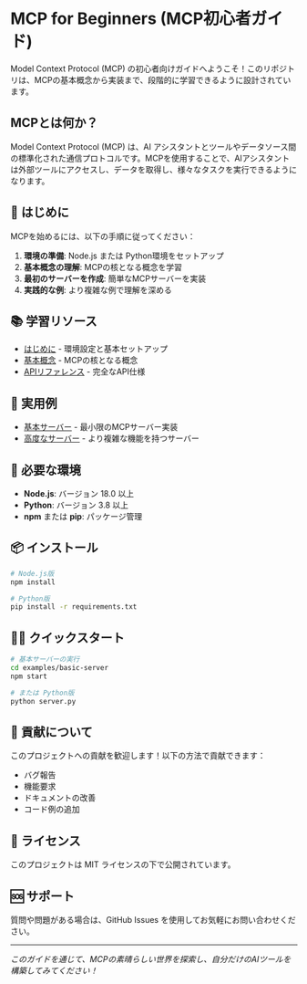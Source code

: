 # MCP for Beginners (MCP初心者ガイド)

Model Context Protocol (MCP) の初心者向けガイドへようこそ！このリポジトリは、MCPの基本概念から実装まで、段階的に学習できるように設計されています。

## MCPとは何か？

Model Context Protocol (MCP) は、AI アシスタントとツールやデータソース間の標準化された通信プロトコルです。MCPを使用することで、AIアシスタントは外部ツールにアクセスし、データを取得し、様々なタスクを実行できるようになります。

## 🚀 はじめに

MCPを始めるには、以下の手順に従ってください：

1. **環境の準備**: Node.js または Python環境をセットアップ
2. **基本概念の理解**: MCPの核となる概念を学習
3. **最初のサーバーを作成**: 簡単なMCPサーバーを実装
4. **実践的な例**: より複雑な例で理解を深める

## 📚 学習リソース

- [はじめに](docs/getting-started.md) - 環境設定と基本セットアップ
- [基本概念](docs/concepts.md) - MCPの核となる概念
- [APIリファレンス](docs/api-reference.md) - 完全なAPI仕様

## 🎯 実用例

- [基本サーバー](examples/basic-server/) - 最小限のMCPサーバー実装
- [高度なサーバー](examples/advanced-server/) - より複雑な機能を持つサーバー

## 🔧 必要な環境

- **Node.js**: バージョン 18.0 以上
- **Python**: バージョン 3.8 以上
- **npm** または **pip**: パッケージ管理

## 📦 インストール

```bash
# Node.js版
npm install

# Python版  
pip install -r requirements.txt
```

## 🏃‍♂️ クイックスタート

```bash
# 基本サーバーの実行
cd examples/basic-server
npm start

# または Python版
python server.py
```

## 🤝 貢献について

このプロジェクトへの貢献を歓迎します！以下の方法で貢献できます：

- バグ報告
- 機能要求
- ドキュメントの改善
- コード例の追加

## 📄 ライセンス

このプロジェクトは MIT ライセンスの下で公開されています。

## 🆘 サポート

質問や問題がある場合は、GitHub Issues を使用してお気軽にお問い合わせください。

---

*このガイドを通じて、MCPの素晴らしい世界を探索し、自分だけのAIツールを構築してみてください！*